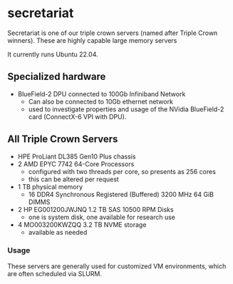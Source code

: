 # secretariat

Secretariat is one of our triple crown servers (named after Triple Crown winners). These are highly capable large memory servers

It currently runs Ubuntu 22.04.

## Specialized hardware

* BlueField-2 DPU connected to 100Gb Infiniband Network
  * Can also be connected to 10Gb ethernet network
  * used to investigate properties and usage of the NVidia BlueField-2 card (ConnectX-6 VPI with DPU).

## All Triple Crown Servers

* HPE ProLiant DL385 Gen10 Plus chassis
* 2 AMD EPYC 7742 64-Core Processors
  * configured with two threads per core, so presents as 256 cores
  * this can be altered per request
* 1 TB physical memory
  * 16 DDR4 Synchronous Registered (Buffered) 3200 MHz 64 GiB DIMMS
* 2 HP EG001200JWJNQ 1.2 TB SAS 10500 RPM Disks
  * one is system disk, one available for research use
* 4 MO003200KWZQQ 3.2 TB NVME storage
  * available as needed

### Usage

These servers are generally used for customized VM environments, which are often scheduled via SLURM.
